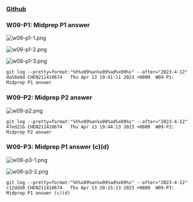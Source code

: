 ### [Github](https://github.com/CHEN211410674/1112-1N-js-demo-211410674.git)

### W09-P1: Midprep P1 answer

![w09-p1-1.png](https://sgtwgxsjtbibcbrzrfra.supabase.co/storage/v1/object/public/demo-74/md_1N_img/w09-p1-1.png)

![w09-p1-2.png](https://sgtwgxsjtbibcbrzrfra.supabase.co/storage/v1/object/public/demo-74/md_1N_img/w09-p1-2.png)

![w09-p1-3.png](https://sgtwgxsjtbibcbrzrfra.supabase.co/storage/v1/object/public/demo-74/md_1N_img/w09-p1-3.png)

```
git log --pretty=format:"%h%x09%an%x09%ad%x09%s" --after="2023-4-12"
da58e8d CHEN211410674   Thu Apr 13 19:41:11 2023 +0800  W09-P1: Midprep P1 answer
```

### W09-P2: Midprep P2 answer

![w09-p2.png](https://sgtwgxsjtbibcbrzrfra.supabase.co/storage/v1/object/public/demo-74/md_1N_img/w09-p2.png)

```
git log --pretty=format:"%h%x09%an%x09%ad%x09%s" --after="2023-4-12"
47ed21b CHEN211410674   Thu Apr 13 19:44:13 2023 +0800  W09-P2: Midprep P2 answer
```

### W09-P3: Midprep P1 answer (c)(d)

![w09-p3-1.png](https://sgtwgxsjtbibcbrzrfra.supabase.co/storage/v1/object/public/demo-74/md_1N_img/w09-p3-1.png)

![w09-p3-2.png](https://sgtwgxsjtbibcbrzrfra.supabase.co/storage/v1/object/public/demo-74/md_1N_img/w09-p3-2.png)

```
git log --pretty=format:"%h%x09%an%x09%ad%x09%s" --after="2023-4-12"
c12ddd8 CHEN211410674   Thu Apr 13 20:15:13 2023 +0800  W09-P3: Midprep P1 answer (c)(d)
```

